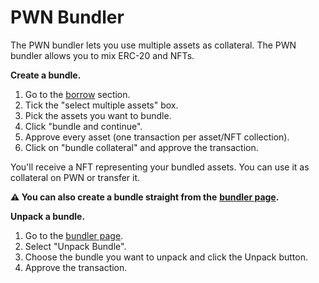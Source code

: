 # PWN Bundler

The PWN bundler lets you use multiple assets as collateral. The PWN bundler allows you to mix ERC-20 and NFTs.

**Create a bundle.**

1. Go to the [borrow](https://app.pwn.xyz/#/create-loan) section.
2. Tick the "select multiple assets" box.
3. Pick the assets you want to bundle.
4. Click "bundle and continue".
5. Approve every asset (one transaction per asset/NFT collection).
6. Click on "bundle collateral" and approve the transaction.

You'll receive a NFT representing your bundled assets. You can use it as collateral on PWN or transfer it.

**⚠️ You can also create a bundle straight from the** [**bundler page**](https://app.pwn.xyz/#/token-bundler/bundle-assets/choose-assets)**.**



**Unpack a bundle.**

1. Go to the [bundler page](https://app.pwn.xyz/#/token-bundler).
2. Select "Unpack Bundle".
3. Choose the bundle you want to unpack and click the Unpack button.
4. Approve the transaction.



### &#x20;<a href="#heading-how-to-unpack-bundles" id="heading-how-to-unpack-bundles"></a>

